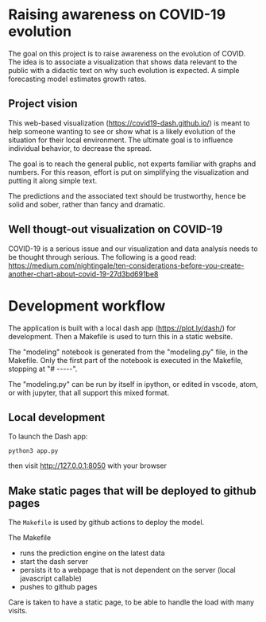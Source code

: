 # Raising awareness on COVID-19 evolution

The goal on this project is to raise awareness on the evolution of COVID.
The idea is to associate a visualization that shows data relevant to the
public with a didactic text on why such evolution is expected. A
simple forecasting model estimates growth rates.

## Project vision

This web-based visualization (https://covid19-dash.github.io/) is meant
to help someone wanting to see or show what is a likely evolution of the
situation for their local environment. The ultimate goal is to influence
individual behavior, to decrease the spread.

The goal is to reach the general public, not experts familiar with graphs
and numbers. For this reason, effort is put on simplifying the
visualization and putting it along simple text.

The predictions and the associated text should be trustworthy, hence be
solid and sober, rather than fancy and dramatic.

## Well thougt-out visualization on COVID-19

COVID-19 is a serious issue and our visualization and data analysis needs
to be thought through serious. The following is a good read:
https://medium.com/nightingale/ten-considerations-before-you-create-another-chart-about-covid-19-27d3bd691be8

# Development workflow

The application is built with a local dash app (https://plot.ly/dash/)
for development. Then a Makefile is used to turn this in a static
website.

The "modeling" notebook is generated from the "modeling.py" file, in the
Makefile. Only the first part of the notebook is executed in the
Makefile, stopping at "# -----".

The "modeling.py" can be run by itself in ipython, or edited in vscode,
atom, or with jupyter, that all support this mixed format.

## Local development

To launch the Dash app:

```
python3 app.py
```

then visit http://127.0.0.1:8050 with your browser

## Make static pages that will be deployed to github pages

The `Makefile` is used by github actions to deploy the model.

The Makefile
* runs the prediction engine on the latest data
* start the dash server
* persists it to a webpage that is not dependent on the server (local
  javascript callable)
* pushes to github pages

Care is taken to have a static page, to be able to handle the load with
many visits.
